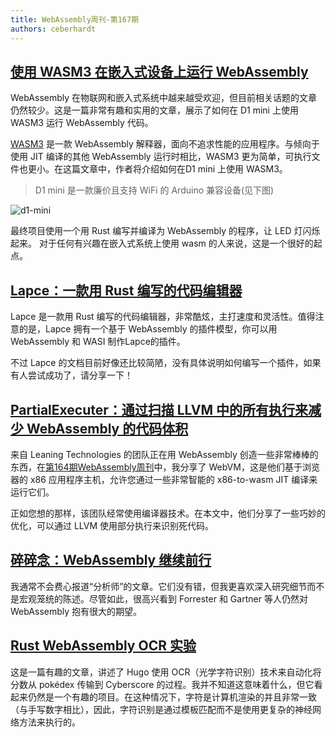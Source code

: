 ```yaml
---
title: WebAssembly周刊-第167期
authors: ceberhardt
---
```


## [使用 WASM3 在嵌入式设备上运行 WebAssembly](https://blog.nishtahir.com/embedded-wasm-on-a-d1-mini-with-wasm3/)

WebAssembly 在物联网和嵌入式系统中越来越受欢迎，但目前相关话题的文章仍然较少。这是一篇非常有趣和实用的文章，展示了如何在 D1 mini 上使用 WASM3 运行 WebAssembly 代码。

[WASM3](https://github.com/wasm3/wasm3) 是一款 WebAssembly 解释器，面向不追求性能的应用程序。与倾向于使用 JIT 编译的其他 WebAssembly 运行时相比，WASM3 更为简单，可执行文件也更小。在这篇文章中，作者将介绍如何在D1 mini 上使用 WASM3。

> D1 mini 是一款廉价且支持 WiFi 的 Arduino 兼容设备(见下图)

![d1-mini](https://wasmweekly.news/img/167.jpeg)

最终项目使用一个用 Rust 编写并编译为 WebAssembly 的程序，让 LED 灯闪烁起来。 对于任何有兴趣在嵌入式系统上使用 wasm 的人来说，这是一个很好的起点。

## [Lapce：一款用 Rust 编写的代码编辑器](https://lapce.dev/)

Lapce 是一款用 Rust 编写的代码编辑器，非常酷炫，主打速度和灵活性。值得注意的是，Lapce 拥有一个基于 WebAssembly 的插件模型，你可以用 WebAssembly 和 WASI 制作Lapce的插件。

不过 Lapce 的文档目前好像还比较简陋，没有具体说明如何编写一个插件，如果有人尝试成功了，请分享一下！


## [PartialExecuter：通过扫描 LLVM 中的所有执行来减少 WebAssembly 的代码体积](https://medium.com/leaningtech/partialexecuter-reducing-webassembly-size-by-exploring-all-executions-in-llvm-f1ee295e8ba)

来自 Leaning Technologies 的团队正在用 WebAssembly 创造一些非常棒棒的东西，在[第164期WebAssembly周刊](https://wasmweekly.news/issue-164/)中，我分享了 WebVM，这是他们基于浏览器的 x86 应用程序主机，允许您通过一些非常智能的 x86-to-wasm JIT 编译来运行它们。

正如您想的那样，该团队经常使用编译器技术。在本文中，他们分享了一些巧妙的优化，可以通过 LLVM 使用部分执行来识别死代码。


## [碎碎念：WebAssembly 继续前行](https://www.forrester.com/blogs/to-the-browser-and-beyond-webassembly-gets-it-right/)

我通常不会费心报道“分析师”的文章。它们没有错，但我更喜欢深入研究细节而不是宏观笼统的陈述。尽管如此，很高兴看到 Forrester 和 Gartner 等人仍然对 WebAssembly 抱有很大的期望。

## [Rust WebAssembly OCR 实验](https://hugopeixoto.net/articles/rust-wasm-ocr-experiments.html)

这是一篇有趣的文章，讲述了 Hugo 使用 OCR（光学字符识别）技术来自动化将分数从 pokédex 传输到 Cyberscore 的过程。我并不知道这意味着什么，但它看起来仍然是一个有趣的项目。在这种情况下，字符是计算机渲染的并且非常一致（与手写数字相比），因此，字符识别是通过模板匹配而不是使用更复杂的神经网络方法来执行的。
